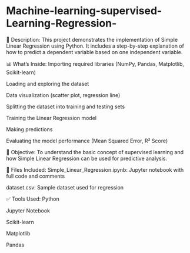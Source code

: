 # Machine-learning-supervised-Learning-Regression-
📄 Description:
This project demonstrates the implementation of Simple Linear Regression using Python. It includes a step-by-step explanation of how to predict a dependent variable based on one independent variable.

📊 What’s Inside:
Importing required libraries (NumPy, Pandas, Matplotlib, Scikit-learn)

Loading and exploring the dataset

Data visualization (scatter plot, regression line)

Splitting the dataset into training and testing sets

Training the Linear Regression model

Making predictions

Evaluating the model performance (Mean Squared Error, R² Score)

🎯 Objective:
To understand the basic concept of supervised learning and how Simple Linear Regression can be used for predictive analysis.

📁 Files Included:
Simple_Linear_Regression.ipynb: Jupyter notebook with full code and comments

dataset.csv: Sample dataset used for regression

✅ Tools Used:
Python

Jupyter Notebook

Scikit-learn

Matplotlib

Pandas
